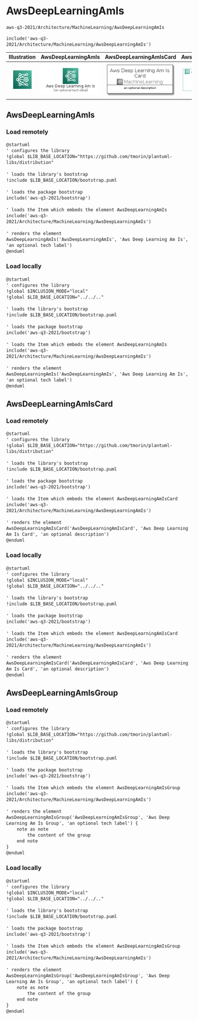 # AwsDeepLearningAmIs


```text
aws-q3-2021/Architecture/MachineLearning/AwsDeepLearningAmIs
```

```text
include('aws-q3-2021/Architecture/MachineLearning/AwsDeepLearningAmIs')
```



| Illustration | AwsDeepLearningAmIs | AwsDeepLearningAmIsCard | AwsDeepLearningAmIsGroup |
| :---: | :---: | :---: | :---: |
| ![illustration for Illustration](../../../aws-q3-2021/Architecture/MachineLearning/AwsDeepLearningAmIs.png) | ![illustration for AwsDeepLearningAmIs](../../../aws-q3-2021/Architecture/MachineLearning/AwsDeepLearningAmIs.Local.png) | ![illustration for AwsDeepLearningAmIsCard](../../../aws-q3-2021/Architecture/MachineLearning/AwsDeepLearningAmIsCard.Local.png) | ![illustration for AwsDeepLearningAmIsGroup](../../../aws-q3-2021/Architecture/MachineLearning/AwsDeepLearningAmIsGroup.Local.png) |




## AwsDeepLearningAmIs

### Load remotely
```plantuml
@startuml
' configures the library
!global $LIB_BASE_LOCATION="https://github.com/tmorin/plantuml-libs/distribution"

' loads the library's bootstrap
!include $LIB_BASE_LOCATION/bootstrap.puml

' loads the package bootstrap
include('aws-q3-2021/bootstrap')

' loads the Item which embeds the element AwsDeepLearningAmIs
include('aws-q3-2021/Architecture/MachineLearning/AwsDeepLearningAmIs')

' renders the element
AwsDeepLearningAmIs('AwsDeepLearningAmIs', 'Aws Deep Learning Am Is', 'an optional tech label')
@enduml
```

### Load locally
```plantuml
@startuml
' configures the library
!global $INCLUSION_MODE="local"
!global $LIB_BASE_LOCATION="../../.."

' loads the library's bootstrap
!include $LIB_BASE_LOCATION/bootstrap.puml

' loads the package bootstrap
include('aws-q3-2021/bootstrap')

' loads the Item which embeds the element AwsDeepLearningAmIs
include('aws-q3-2021/Architecture/MachineLearning/AwsDeepLearningAmIs')

' renders the element
AwsDeepLearningAmIs('AwsDeepLearningAmIs', 'Aws Deep Learning Am Is', 'an optional tech label')
@enduml
```

## AwsDeepLearningAmIsCard

### Load remotely
```plantuml
@startuml
' configures the library
!global $LIB_BASE_LOCATION="https://github.com/tmorin/plantuml-libs/distribution"

' loads the library's bootstrap
!include $LIB_BASE_LOCATION/bootstrap.puml

' loads the package bootstrap
include('aws-q3-2021/bootstrap')

' loads the Item which embeds the element AwsDeepLearningAmIsCard
include('aws-q3-2021/Architecture/MachineLearning/AwsDeepLearningAmIs')

' renders the element
AwsDeepLearningAmIsCard('AwsDeepLearningAmIsCard', 'Aws Deep Learning Am Is Card', 'an optional description')
@enduml
```

### Load locally
```plantuml
@startuml
' configures the library
!global $INCLUSION_MODE="local"
!global $LIB_BASE_LOCATION="../../.."

' loads the library's bootstrap
!include $LIB_BASE_LOCATION/bootstrap.puml

' loads the package bootstrap
include('aws-q3-2021/bootstrap')

' loads the Item which embeds the element AwsDeepLearningAmIsCard
include('aws-q3-2021/Architecture/MachineLearning/AwsDeepLearningAmIs')

' renders the element
AwsDeepLearningAmIsCard('AwsDeepLearningAmIsCard', 'Aws Deep Learning Am Is Card', 'an optional description')
@enduml
```

## AwsDeepLearningAmIsGroup

### Load remotely
```plantuml
@startuml
' configures the library
!global $LIB_BASE_LOCATION="https://github.com/tmorin/plantuml-libs/distribution"

' loads the library's bootstrap
!include $LIB_BASE_LOCATION/bootstrap.puml

' loads the package bootstrap
include('aws-q3-2021/bootstrap')

' loads the Item which embeds the element AwsDeepLearningAmIsGroup
include('aws-q3-2021/Architecture/MachineLearning/AwsDeepLearningAmIs')

' renders the element
AwsDeepLearningAmIsGroup('AwsDeepLearningAmIsGroup', 'Aws Deep Learning Am Is Group', 'an optional tech label') {
    note as note
        the content of the group
    end note
}
@enduml
```

### Load locally
```plantuml
@startuml
' configures the library
!global $INCLUSION_MODE="local"
!global $LIB_BASE_LOCATION="../../.."

' loads the library's bootstrap
!include $LIB_BASE_LOCATION/bootstrap.puml

' loads the package bootstrap
include('aws-q3-2021/bootstrap')

' loads the Item which embeds the element AwsDeepLearningAmIsGroup
include('aws-q3-2021/Architecture/MachineLearning/AwsDeepLearningAmIs')

' renders the element
AwsDeepLearningAmIsGroup('AwsDeepLearningAmIsGroup', 'Aws Deep Learning Am Is Group', 'an optional tech label') {
    note as note
        the content of the group
    end note
}
@enduml
```

